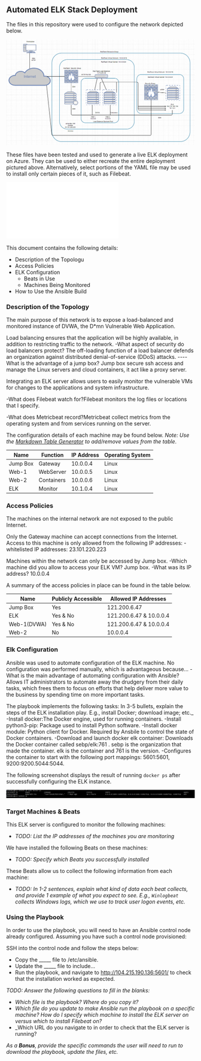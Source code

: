 ## Automated ELK Stack Deployment

The files in this repository were used to configure the network depicted below.

![Link Name](Images/Final-Network-Diagram.png)

These files have been tested and used to generate a live ELK deployment on Azure. They can be used to either recreate the entire deployment pictured above. Alternatively, select portions of the YAML file may be used to install only certain pieces of it, such as Filebeat.

![Playbook file](Ansible/Playbook-File.txt)

This document contains the following details:
- Description of the Topologu
- Access Policies
- ELK Configuration
  - Beats in Use
  - Machines Being Monitored
- How to Use the Ansible Build


### Description of the Topology

The main purpose of this network is to expose a load-balanced and monitored instance of DVWA, the D*mn Vulnerable Web Application.

Load balancing ensures that the application will be highly available, in addition to restricting traffic to the network.
-What aspect of security do load balancers protect? The off-loading function of a load balancer defends an organization against distributed denial-of-service (DDoS) attacks. ----What is the advantage of a jump box? Jump box secure ssh access and manage the Linux servers and cloud containers, it act like a proxy server.

Integrating an ELK server allows users to easily monitor the vulnerable VMs for changes to the applications and system infrastructure.

-What does Filebeat watch for?Filebeat monitors the log files or locations that I specify.

-What does Metricbeat record?Metricbeat collect metrics from the operating system and from services running on the server.

The configuration details of each machine may be found below.
_Note: Use the [Markdown Table Generator](http://www.tablesgenerator.com/markdown_tables) to add/remove values from the table_.

| Name     | Function | IP Address | Operating System |
|----------|----------|------------|------------------|
| Jump Box | Gateway  | 10.0.0.4   | Linux            |
| Web-1    | WebServer| 10.0.0.5   | Linux            |
| Web-2    |Containers| 10.0.0.6   | Linux            |
| ELK      | Monitor  | 10.1.0.4   | Linux            |

### Access Policies

The machines on the internal network are not exposed to the public Internet. 

Only the Gateway machine can accept connections from the Internet. Access to this machine is only allowed from the following IP addresses:
-whitelisted IP addresses: 23.101.220.223

Machines within the network can only be accessed by Jump box.
-Which machine did you allow to access your ELK VM? Jump box. 
-What was its IP address? 10.0.0.4

A summary of the access policies in place can be found in the table below.

| Name      | Publicly Accessible | Allowed IP Addresses    |
|-----------|---------------------|-------------------------|
| Jump Box  | Yes                 | 121.200.6.47            |
| ELK       | Yes & No            | 121.200.6.47 & 10.0.0.4 |
|Web-1(DVWA)| Yes & No            | 121.200.6.47 & 10.0.0.4 |
|  Web-2    | No                  | 10.0.0.4                |

### Elk Configuration

Ansible was used to automate configuration of the ELK machine. No configuration was performed manually, which is advantageous because...
-What is the main advantage of automating configuration with Ansible? Allows IT administrators to automate away the drudgery from their daily tasks, which frees them to focus on efforts that help deliver more value to the business by spending time on more important tasks.

The playbook implements the following tasks:
In 3-5 bullets, explain the steps of the ELK installation play. E.g., install Docker; download image; etc._
-Install docker:The Docker engine, used for running containers.
-Install python3-pip: Package used to install Python software.
-Install docker module: Python client for Docker. Required by Ansbile to control the state of Docker containers.
-Download and launch docker elk container: Downloads the Docker container called sebp/elk:761 . sebp is the organization that made the container. elk is the container and 761 is  the version.
-Configures the container to start with the following port mappings: 5601:5601, 9200:9200.5044:5044.

The following screenshot displays the result of running `docker ps` after successfully configuring the ELK instance.

![TODO: Update the path with the name of your screenshot of docker ps output](Images/docker_ps_output.png)

### Target Machines & Beats
This ELK server is configured to monitor the following machines:
- _TODO: List the IP addresses of the machines you are monitoring_

We have installed the following Beats on these machines:
- _TODO: Specify which Beats you successfully installed_

These Beats allow us to collect the following information from each machine:
- _TODO: In 1-2 sentences, explain what kind of data each beat collects, and provide 1 example of what you expect to see. E.g., `Winlogbeat` collects Windows logs, which we use to track user logon events, etc._

### Using the Playbook
In order to use the playbook, you will need to have an Ansible control node already configured. Assuming you have such a control node provisioned: 

SSH into the control node and follow the steps below:
- Copy the _____ file to /etc/ansible.
- Update the _____ file to include...
- Run the playbook, and navigate to http://104.215.190.136:5601/ to check that the installation worked as expected.

_TODO: Answer the following questions to fill in the blanks:_
- _Which file is the playbook? Where do you copy it?_
- _Which file do you update to make Ansible run the playbook on a specific machine? How do I specify which machine to install the ELK server on versus which to install Filebeat on?_
- _Which URL do you navigate to in order to check that the ELK server is running?

_As a **Bonus**, provide the specific commands the user will need to run to download the playbook, update the files, etc._
